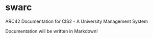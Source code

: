 # swarc
ARC42 Documentation for CIS2 - A University Management System 

Documentation will be written in Markdown! 
